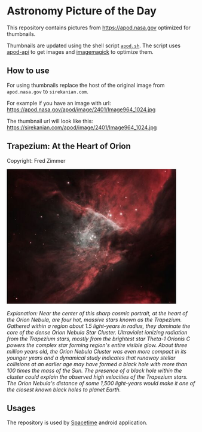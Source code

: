 # Astronomy Picture of the Day

This repository contains pictures from https://apod.nasa.gov optimized for thumbnails.

Thumbnails are updated using the shell script [`apod.sh`](apod.sh). The script
uses [apod-api](https://github.com/nasa/apod-api) to get images and [imagemagick](https://imagemagick.org) to
optimize them.

## How to use

For using thumbnails replace the host of the original image from `apod.nasa.gov` to `sirekanian.com`.

For example if you have an image with url:<br>
https://apod.nasa.gov/apod/image/2401/Image964_1024.jpg

The thumbnail url will look like this:<br>
https://sirekanian.com/apod/image/2401/Image964_1024.jpg

## Trapezium: At the Heart of Orion

Copyright: Fred Zimmer

[![the picture of the day][1]][2]

_Explanation: Near the center of this sharp cosmic portrait, at the heart of the Orion Nebula, are four hot, massive stars known as the Trapezium. Gathered within a region about 1.5 light-years in radius, they dominate the core of the dense Orion Nebula Star Cluster. Ultraviolet ionizing radiation from the Trapezium stars, mostly from the brightest star Theta-1 Orionis C powers the complex star forming region's entire visible glow. About three million years old, the Orion Nebula Cluster was even more compact in its younger years and a dynamical study indicates that runaway stellar collisions at an earlier age may have formed a black hole with more than 100 times the mass of the Sun. The presence of a black hole within the cluster could explain the observed high velocities of the Trapezium stars. The Orion Nebula's distance of some 1,500 light-years would make it one of the closest known black holes to planet Earth._

## Usages

The repository is used by [Spacetime][3] android application.

[1]: image/2401/Image964_1024.jpg

[2]: https://apod.nasa.gov/apod/image/2401/Image964_1024.jpg

[3]: https://github.com/sirekanian/spacetime

